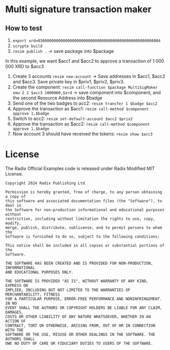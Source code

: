 # Multi signature transaction maker

## How to test

1. `export xrd=030000000000000000000000000000000000000000000000000004`
1. `scrypto build`
1. `resim publish .` -> save package into $package

In this example, we want $acc1 and $acc2 to approve a transaction of 1 000 000 XRD to $acc3

1. Create 3 accounts `resim new-account` -> Save addresses in $acc1, $acc2 and $acc3. Save private key in $priv1, $priv2, $priv3.
1. Create the component: `resim call-function $package MultiSigMaker new 2 2 $acc3 1000000,$xrd` -> save component into $component, and the second Resource Address into $badge
1. Send one of the two badges to acc2: `resim transfer 1 $badge $acc2`
1. Approve the transaction as $acc1: `resim call-method $component approve 1,$badge`
1. Switch to acc2: `resim set-default-account $acc2 $priv2`
1. Approve the transaction as $acc2: `resim call-method $component approve 1,$badge`
1. Now account 3 should have received the tokens: `resim show $acc3`

# License

The Radix Official Examples code is released under Radix Modified MIT License.

    Copyright 2024 Radix Publishing Ltd

    Permission is hereby granted, free of charge, to any person obtaining a copy of
    this software and associated documentation files (the "Software"), to deal in
    the Software for non-production informational and educational purposes without
    restriction, including without limitation the rights to use, copy, modify,
    merge, publish, distribute, sublicense, and to permit persons to whom the
    Software is furnished to do so, subject to the following conditions:

    This notice shall be included in all copies or substantial portions of the
    Software.

    THE SOFTWARE HAS BEEN CREATED AND IS PROVIDED FOR NON-PRODUCTION, INFORMATIONAL
    AND EDUCATIONAL PURPOSES ONLY.

    THE SOFTWARE IS PROVIDED "AS IS", WITHOUT WARRANTY OF ANY KIND, EXPRESS OR
    IMPLIED, INCLUDING BUT NOT LIMITED TO THE WARRANTIES OF MERCHANTABILITY, FITNESS
    FOR A PARTICULAR PURPOSE, ERROR-FREE PERFORMANCE AND NONINFRINGEMENT. IN NO
    EVENT SHALL THE AUTHORS OR COPYRIGHT HOLDERS BE LIABLE FOR ANY CLAIM, DAMAGES,
    COSTS OR OTHER LIABILITY OF ANY NATURE WHATSOEVER, WHETHER IN AN ACTION OF
    CONTRACT, TORT OR OTHERWISE, ARISING FROM, OUT OF OR IN CONNECTION WITH THE
    SOFTWARE OR THE USE, MISUSE OR OTHER DEALINGS IN THE SOFTWARE. THE AUTHORS SHALL
    OWE NO DUTY OF CARE OR FIDUCIARY DUTIES TO USERS OF THE SOFTWARE.